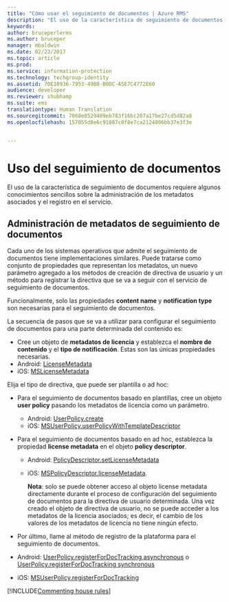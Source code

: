 ```yaml
---
title: "Cómo usar el seguimiento de documentos | Azure RMS"
description: "El uso de la característica de seguimiento de documentos requiere algunos conocimientos sencillos sobre la administración de los metadatos asociados y el registro en el servicio."
keywords: 
author: bruceperlerms
ms.author: bruceper
manager: mbaldwin
ms.date: 02/23/2017
ms.topic: article
ms.prod: 
ms.service: information-protection
ms.technology: techgroup-identity
ms.assetid: 70E10936-7953-49B0-B0DC-A5E7C4772E60
audience: developer
ms.reviewer: shubhamp
ms.suite: ems
translationtype: Human Translation
ms.sourcegitcommit: 7068e0529409eb783f16bc207a17be27cd5d82a8
ms.openlocfilehash: 157055d8e6c91887c0f8e7ca2124806bb37e3f3e


---
```


# <a name="how-to-use-document-tracking"></a>Uso del seguimiento de documentos

El uso de la característica de seguimiento de documentos requiere algunos conocimientos sencillos sobre la administración de los metadatos asociados y el registro en el servicio.

## <a name="managing-document-tracking-metadata"></a>Administración de metadatos de seguimiento de documentos

Cada uno de los sistemas operativos que admite el seguimiento de documentos tiene implementaciones similares. Puede tratarse como conjunto de propiedades que representan los metadatos, un nuevo parámetro agregado a los métodos de creación de directiva de usuario y un método para registrar la directiva que se va a seguir con el servicio de seguimiento de documentos.

Funcionalmente, solo las propiedades **content name** y **notification type** son necesarias para el seguimiento de documentos.

La secuencia de pasos que se va a utilizar para configurar el seguimiento de documentos para una parte determinada del contenido es:

-   Cree un objeto de **metadatos de licencia** y establezca el **nombre de contenido** y el **tipo de notificación**. Estas son las únicas propiedades necesarias.
   - Android: [LicenseMetadata](https://msdn.microsoft.com/library/mt573675.aspx)
   -  iOS: [MSLicenseMetadata](https://msdn.microsoft.com/library/mt573683.aspx)

Elija el tipo de directiva, que puede ser plantilla o ad hoc:
- Para el seguimiento de documentos basado en plantillas, cree un objeto **user policy** pasando los metadatos de licencia como un parámetro.
  - Android: [UserPolicy.create](https://msdn.microsoft.com/library/dn790887.aspx)
  - iOS: [MSUserPolicy.userPolicyWithTemplateDescriptor](https://msdn.microsoft.com/library/dn790808.aspx)

- Para el seguimiento de documentos basado en ad hoc, establezca la propiedad **license metadata** en el objeto **policy descriptor**.
  - Android:  [PolicyDescriptor.setLicenseMetadata](https://msdn.microsoft.com/library/mt573698.aspx)
  - iOS: [MSPolicyDescriptor.licenseMetadata](https://msdn.microsoft.com/library/mt573693.aspx).

    **Nota**: solo se puede obtener acceso al objeto license metadata directamente durante el proceso de configuración del seguimiento de documentos para la directiva de usuario determinada. Una vez creado el objeto de directiva de usuario, no se puede acceder a los metadatos de la licencia asociados; es decir, el cambio de los valores de los metadatos de licencia no tiene ningún efecto.

     

-   Por último, llame al método de registro de la plataforma para el seguimiento de documentos.
  - Android: [UserPolicy.registerForDocTracking asynchronous](https://msdn.microsoft.com/library/mt573699.aspx) o [UserPolicy.registerForDocTracking synchronous](https://msdn.microsoft.com/library/mt631387.aspx)
  - iOS: [MSUserPolicy.registerForDocTracking](https://msdn.microsoft.com/library/mt573694.aspx)

[!INCLUDE[Commenting house rules](../includes/houserules.md)]


<!--HONumber=Jan17_HO1-->


